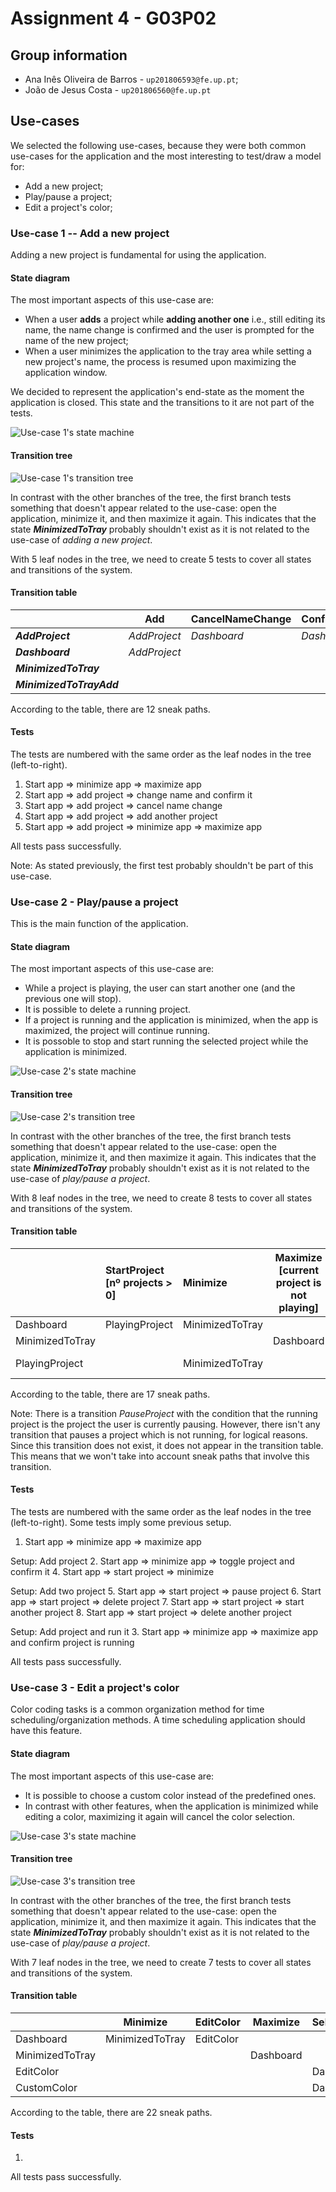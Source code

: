# Assignment 4 - G03P02

## Group information

- Ana Inês Oliveira de Barros - `up201806593@fe.up.pt`;
- João de Jesus Costa - `up201806560@fe.up.pt`

## Use-cases

We selected the following use-cases, because they were both common use-cases for
the application and the most interesting to test/draw a model for:

- Add a new project;
- Play/pause a project;
- Edit a project's color;

### Use-case 1 -- Add a new project

Adding a new project is fundamental for using the application.

#### State diagram

The most important aspects of this use-case are:

- When a user **adds** a project while **adding another one** i.e., still
  editing its name, the name change is confirmed and the user is prompted for
  the name of the new project;
- When a user minimizes the application to the tray area while setting a new
  project's name, the process is resumed upon maximizing the application window.

We decided to represent the application's end-state as the moment the
application is closed. This state and the transitions to it are not part of the
tests.

![Use-case 1's state machine](./state_machines/state_machine_1.png)

#### Transition tree

![Use-case 1's transition tree](./transition_trees/transition_tree_1.png)

In contrast with the other branches of the tree, the first branch tests
something that doesn't appear related to the use-case: open the application,
minimize it, and then maximize it again. This indicates that the state
**_MinimizedToTray_** probably shouldn't exist as it is not related to the
use-case of _adding a new project_.

With 5 leaf nodes in the tree, we need to create 5 tests to cover all states and
transitions of the system.

#### Transition table

|                          | Add          | CancelNameChange | ConfirmNameChange | Maximize     | Minimize             |
| ------------------------ | ------------ | ---------------- | ----------------- | ------------ | -------------------- |
| **_AddProject_**         | _AddProject_ | _Dashboard_      | _Dashboard_       |              | _MinimizedToTrayAdd_ |
| **_Dashboard_**          | _AddProject_ |                  |                   |              | _MinimizedToTray_    |
| **_MinimizedToTray_**    |              |                  |                   | _Dashboard_  |                      |
| **_MinimizedToTrayAdd_** |              |                  |                   | _AddProject_ |                      |

According to the table, there are 12 sneak paths.

#### Tests

The tests are numbered with the same order as the leaf nodes in the tree
(left-to-right).

1. Start app ⇒ minimize app ⇒ maximize app
2. Start app ⇒ add project ⇒ change name and confirm it
3. Start app ⇒ add project ⇒ cancel name change
4. Start app ⇒ add project ⇒ add another project
5. Start app ⇒ add project ⇒ minimize app ⇒ maximize app

All tests pass successfully.

Note: As stated previously, the first test probably shouldn't be part of this
use-case.

### Use-case 2 - Play/pause a project

This is the main function of the application.

#### State diagram

The most important aspects of this use-case are:

- While a project is playing, the user can start another one (and the previous
  one will stop).
- It is possible to delete a running project.
- If a project is running and the application is minimized, when the app is
  maximized, the project will continue running.
- It is possoble to stop and start running the selected project while the
  application is minimized.

![Use-case 2's state machine](./state_machines/state_machine_2.png)

#### Transition tree

![Use-case 2's transition tree](./transition_trees/transition_tree_2.png)

In contrast with the other branches of the tree, the first branch tests
something that doesn't appear related to the use-case: open the application,
minimize it, and then maximize it again. This indicates that the state
**_MinimizedToTray_** probably shouldn't exist as it is not related to the
use-case of _play/pause a project_.

With 8 leaf nodes in the tree, we need to create 8 tests to cover all states and
transitions of the system.

#### Transition table

|                 | StartProject<br />[nº projects > 0] | Minimize        | Maximize<br />[current project is not playing] | Maximize<br />[current project is playing] | ToggleCurrentProject<br />[selected a current project] | PauseProject<br />[selected project == current project] | DeleteProject<br />[deleted project == current project] | StartProject<br />[selected project != current project] | DeleteProject<br />[deleted project == current project] |
| :-------------- | :---------------------------------- | :-------------- | ---------------------------------------------- | ------------------------------------------ | ------------------------------------------------------ | ------------------------------------------------------- | ------------------------------------------------------- | ------------------------------------------------------- | ------------------------------------------------------- |
| Dashboard       | PlayingProject                      | MinimizedToTray |                                                |                                            |                                                        |                                                         |                                                         |                                                         |                                                         |
| MinimizedToTray |                                     |                 | Dashboard                                      | PlayingProject                             | MinimizedToTray                                        |                                                         |                                                         |                                                         |                                                         |
| PlayingProject  |                                     | MinimizedToTray |                                                |                                            |                                                        | Dashboard                                               | Dashboard                                               | Playing Project                                         | Playing Project                                         |

According to the table, there are 17 sneak paths.

Note: There is a transition _PauseProject_ with the condition that the running
project is the project the user is currently pausing. However, there isn't any
transition that pauses a project which is not running, for logical reasons.
Since this transition does not exist, it does not appear in the transition
table. This means that we won't take into account sneak paths that involve this
transition.

#### Tests

The tests are numbered with the same order as the leaf nodes in the tree
(left-to-right). Some tests imply some previous setup.

1. Start app ⇒ minimize app ⇒ maximize app

Setup: Add project 
2. Start app ⇒ minimize app ⇒ toggle project and confirm it
4. Start app ⇒ start project ⇒ minimize

Setup: Add two project 
5. Start app ⇒ start project ⇒ pause project
6. Start app ⇒ start project ⇒ delete project
7. Start app ⇒ start project ⇒ start another project
8. Start app ⇒ start project ⇒ delete another project

Setup: Add project and run it 
3. Start app ⇒ minimize app ⇒ maximize app and confirm project is running

All tests pass successfully.

### Use-case 3 - Edit a project's color

Color coding tasks is a common organization method for time
scheduling/organization methods. A time scheduling application should have this
feature.

#### State diagram

The most important aspects of this use-case are:

- It is possible to choose a custom color instead of the predefined ones.
- In contrast with other features, when the application is minimized while
  editing a color, maximizing it again will cancel the color selection.

![Use-case 3's state machine](./state_machines/state_machine_3.png)

#### Transition tree

![Use-case 3's transition tree](./transition_trees/transition_tree_3.png)

In contrast with the other branches of the tree, the first branch tests
something that doesn't appear related to the use-case: open the application,
minimize it, and then maximize it again. This indicates that the state
**_MinimizedToTray_** probably shouldn't exist as it is not related to the
use-case of _play/pause a project_.

With 7 leaf nodes in the tree, we need to create 7 tests to cover all states and
transitions of the system.

#### Transition table

|                 | Minimize        | EditColor | Maximize  | SelectColor | RemoveColor | CancelColor | GoCustomColor | ResetColor  |
| --------------- | --------------- | --------- | --------- | ----------- | ----------- | ----------- | ------------- | ----------- |
| Dashboard       | MinimizedToTray | EditColor |           |             |             |             |               |             |
| MinimizedToTray |                 |           | Dashboard |             |             |             |               |             |
| EditColor       |                 |           |           | Dashboard   | Dashboard   | Dashboard   | CustomColor   |             |
| CustomColor     |                 |           |           | Dashboard   |             | Dashboard   |               | CustomColor |

According to the table, there are 22 sneak paths.

#### Tests

1.

All tests pass successfully.

